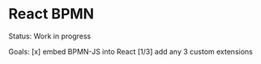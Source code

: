 # React BPMN
Status: Work in progress

Goals:
[x] embed BPMN-JS into React
[1/3] add any 3 custom extensions
